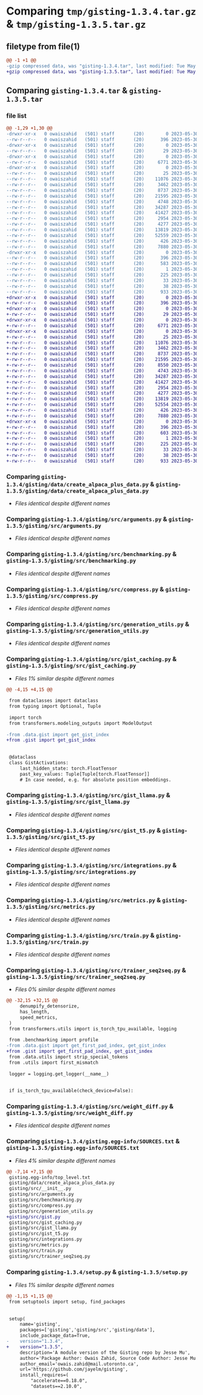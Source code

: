 # Comparing `tmp/gisting-1.3.4.tar.gz` & `tmp/gisting-1.3.5.tar.gz`

## filetype from file(1)

```diff
@@ -1 +1 @@
-gzip compressed data, was "gisting-1.3.4.tar", last modified: Tue May 30 05:19:47 2023, max compression
+gzip compressed data, was "gisting-1.3.5.tar", last modified: Tue May 30 05:23:54 2023, max compression
```

## Comparing `gisting-1.3.4.tar` & `gisting-1.3.5.tar`

### file list

```diff
@@ -1,29 +1,30 @@
-drwxr-xr-x   0 owaiszahid   (501) staff       (20)        0 2023-05-30 05:19:47.855569 gisting-1.3.4/
--rw-r--r--   0 owaiszahid   (501) staff       (20)      396 2023-05-30 05:19:47.855425 gisting-1.3.4/PKG-INFO
-drwxr-xr-x   0 owaiszahid   (501) staff       (20)        0 2023-05-30 05:19:47.847239 gisting-1.3.4/gisting/
--rw-r--r--   0 owaiszahid   (501) staff       (20)       29 2023-05-30 05:16:07.000000 gisting-1.3.4/gisting/__init__.py
-drwxr-xr-x   0 owaiszahid   (501) staff       (20)        0 2023-05-30 05:19:47.848111 gisting-1.3.4/gisting/data/
--rw-r--r--   0 owaiszahid   (501) staff       (20)     6771 2023-05-30 04:32:56.000000 gisting-1.3.4/gisting/data/create_alpaca_plus_data.py
-drwxr-xr-x   0 owaiszahid   (501) staff       (20)        0 2023-05-30 05:19:47.855128 gisting-1.3.4/gisting/src/
--rw-r--r--   0 owaiszahid   (501) staff       (20)       25 2023-05-30 05:19:20.000000 gisting-1.3.4/gisting/src/__init__.py
--rw-r--r--   0 owaiszahid   (501) staff       (20)    11076 2023-05-30 05:15:19.000000 gisting-1.3.4/gisting/src/arguments.py
--rw-r--r--   0 owaiszahid   (501) staff       (20)     3462 2023-05-30 04:32:56.000000 gisting-1.3.4/gisting/src/benchmarking.py
--rw-r--r--   0 owaiszahid   (501) staff       (20)     8737 2023-05-30 04:32:56.000000 gisting-1.3.4/gisting/src/compress.py
--rw-r--r--   0 owaiszahid   (501) staff       (20)    21595 2023-05-30 04:32:56.000000 gisting-1.3.4/gisting/src/generation_utils.py
--rw-r--r--   0 owaiszahid   (501) staff       (20)     4748 2023-05-30 04:32:56.000000 gisting-1.3.4/gisting/src/gist_caching.py
--rw-r--r--   0 owaiszahid   (501) staff       (20)    34287 2023-05-30 04:32:56.000000 gisting-1.3.4/gisting/src/gist_llama.py
--rw-r--r--   0 owaiszahid   (501) staff       (20)    41427 2023-05-30 04:32:56.000000 gisting-1.3.4/gisting/src/gist_t5.py
--rw-r--r--   0 owaiszahid   (501) staff       (20)     2954 2023-05-30 04:32:56.000000 gisting-1.3.4/gisting/src/integrations.py
--rw-r--r--   0 owaiszahid   (501) staff       (20)     4277 2023-05-30 04:32:56.000000 gisting-1.3.4/gisting/src/metrics.py
--rw-r--r--   0 owaiszahid   (501) staff       (20)    13819 2023-05-30 04:32:56.000000 gisting-1.3.4/gisting/src/train.py
--rw-r--r--   0 owaiszahid   (501) staff       (20)    52559 2023-05-30 04:32:56.000000 gisting-1.3.4/gisting/src/trainer_seq2seq.py
--rw-r--r--   0 owaiszahid   (501) staff       (20)      426 2023-05-30 04:32:56.000000 gisting-1.3.4/gisting/src/utils.py
--rw-r--r--   0 owaiszahid   (501) staff       (20)     7880 2023-05-30 05:16:20.000000 gisting-1.3.4/gisting/src/weight_diff.py
-drwxr-xr-x   0 owaiszahid   (501) staff       (20)        0 2023-05-30 05:19:47.848003 gisting-1.3.4/gisting.egg-info/
--rw-r--r--   0 owaiszahid   (501) staff       (20)      396 2023-05-30 05:19:47.000000 gisting-1.3.4/gisting.egg-info/PKG-INFO
--rw-r--r--   0 owaiszahid   (501) staff       (20)      583 2023-05-30 05:19:47.000000 gisting-1.3.4/gisting.egg-info/SOURCES.txt
--rw-r--r--   0 owaiszahid   (501) staff       (20)        1 2023-05-30 05:19:47.000000 gisting-1.3.4/gisting.egg-info/dependency_links.txt
--rw-r--r--   0 owaiszahid   (501) staff       (20)      225 2023-05-30 05:19:47.000000 gisting-1.3.4/gisting.egg-info/requires.txt
--rw-r--r--   0 owaiszahid   (501) staff       (20)       33 2023-05-30 05:19:47.000000 gisting-1.3.4/gisting.egg-info/top_level.txt
--rw-r--r--   0 owaiszahid   (501) staff       (20)       38 2023-05-30 05:19:47.855612 gisting-1.3.4/setup.cfg
--rw-r--r--   0 owaiszahid   (501) staff       (20)      933 2023-05-30 05:19:39.000000 gisting-1.3.4/setup.py
+drwxr-xr-x   0 owaiszahid   (501) staff       (20)        0 2023-05-30 05:23:54.119339 gisting-1.3.5/
+-rw-r--r--   0 owaiszahid   (501) staff       (20)      396 2023-05-30 05:23:54.119202 gisting-1.3.5/PKG-INFO
+drwxr-xr-x   0 owaiszahid   (501) staff       (20)        0 2023-05-30 05:23:54.112547 gisting-1.3.5/gisting/
+-rw-r--r--   0 owaiszahid   (501) staff       (20)       29 2023-05-30 05:16:07.000000 gisting-1.3.5/gisting/__init__.py
+drwxr-xr-x   0 owaiszahid   (501) staff       (20)        0 2023-05-30 05:23:54.113342 gisting-1.3.5/gisting/data/
+-rw-r--r--   0 owaiszahid   (501) staff       (20)     6771 2023-05-30 04:32:56.000000 gisting-1.3.5/gisting/data/create_alpaca_plus_data.py
+drwxr-xr-x   0 owaiszahid   (501) staff       (20)        0 2023-05-30 05:23:54.118366 gisting-1.3.5/gisting/src/
+-rw-r--r--   0 owaiszahid   (501) staff       (20)       25 2023-05-30 05:22:59.000000 gisting-1.3.5/gisting/src/__init__.py
+-rw-r--r--   0 owaiszahid   (501) staff       (20)    11076 2023-05-30 05:23:01.000000 gisting-1.3.5/gisting/src/arguments.py
+-rw-r--r--   0 owaiszahid   (501) staff       (20)     3462 2023-05-30 05:23:02.000000 gisting-1.3.5/gisting/src/benchmarking.py
+-rw-r--r--   0 owaiszahid   (501) staff       (20)     8737 2023-05-30 05:23:04.000000 gisting-1.3.5/gisting/src/compress.py
+-rw-r--r--   0 owaiszahid   (501) staff       (20)    21595 2023-05-30 05:23:05.000000 gisting-1.3.5/gisting/src/generation_utils.py
+-rw-r--r--   0 owaiszahid   (501) staff       (20)     8550 2023-05-30 05:23:09.000000 gisting-1.3.5/gisting/src/gist.py
+-rw-r--r--   0 owaiszahid   (501) staff       (20)     4743 2023-05-30 05:23:06.000000 gisting-1.3.5/gisting/src/gist_caching.py
+-rw-r--r--   0 owaiszahid   (501) staff       (20)    34287 2023-05-30 05:23:07.000000 gisting-1.3.5/gisting/src/gist_llama.py
+-rw-r--r--   0 owaiszahid   (501) staff       (20)    41427 2023-05-30 05:23:10.000000 gisting-1.3.5/gisting/src/gist_t5.py
+-rw-r--r--   0 owaiszahid   (501) staff       (20)     2954 2023-05-30 05:23:12.000000 gisting-1.3.5/gisting/src/integrations.py
+-rw-r--r--   0 owaiszahid   (501) staff       (20)     4277 2023-05-30 05:23:16.000000 gisting-1.3.5/gisting/src/metrics.py
+-rw-r--r--   0 owaiszahid   (501) staff       (20)    13819 2023-05-30 05:23:14.000000 gisting-1.3.5/gisting/src/train.py
+-rw-r--r--   0 owaiszahid   (501) staff       (20)    52554 2023-05-30 05:23:17.000000 gisting-1.3.5/gisting/src/trainer_seq2seq.py
+-rw-r--r--   0 owaiszahid   (501) staff       (20)      426 2023-05-30 05:23:20.000000 gisting-1.3.5/gisting/src/utils.py
+-rw-r--r--   0 owaiszahid   (501) staff       (20)     7880 2023-05-30 05:23:22.000000 gisting-1.3.5/gisting/src/weight_diff.py
+drwxr-xr-x   0 owaiszahid   (501) staff       (20)        0 2023-05-30 05:23:54.113245 gisting-1.3.5/gisting.egg-info/
+-rw-r--r--   0 owaiszahid   (501) staff       (20)      396 2023-05-30 05:23:54.000000 gisting-1.3.5/gisting.egg-info/PKG-INFO
+-rw-r--r--   0 owaiszahid   (501) staff       (20)      603 2023-05-30 05:23:54.000000 gisting-1.3.5/gisting.egg-info/SOURCES.txt
+-rw-r--r--   0 owaiszahid   (501) staff       (20)        1 2023-05-30 05:23:54.000000 gisting-1.3.5/gisting.egg-info/dependency_links.txt
+-rw-r--r--   0 owaiszahid   (501) staff       (20)      225 2023-05-30 05:23:54.000000 gisting-1.3.5/gisting.egg-info/requires.txt
+-rw-r--r--   0 owaiszahid   (501) staff       (20)       33 2023-05-30 05:23:54.000000 gisting-1.3.5/gisting.egg-info/top_level.txt
+-rw-r--r--   0 owaiszahid   (501) staff       (20)       38 2023-05-30 05:23:54.119393 gisting-1.3.5/setup.cfg
+-rw-r--r--   0 owaiszahid   (501) staff       (20)      933 2023-05-30 05:23:29.000000 gisting-1.3.5/setup.py
```

### Comparing `gisting-1.3.4/gisting/data/create_alpaca_plus_data.py` & `gisting-1.3.5/gisting/data/create_alpaca_plus_data.py`

 * *Files identical despite different names*

### Comparing `gisting-1.3.4/gisting/src/arguments.py` & `gisting-1.3.5/gisting/src/arguments.py`

 * *Files identical despite different names*

### Comparing `gisting-1.3.4/gisting/src/benchmarking.py` & `gisting-1.3.5/gisting/src/benchmarking.py`

 * *Files identical despite different names*

### Comparing `gisting-1.3.4/gisting/src/compress.py` & `gisting-1.3.5/gisting/src/compress.py`

 * *Files identical despite different names*

### Comparing `gisting-1.3.4/gisting/src/generation_utils.py` & `gisting-1.3.5/gisting/src/generation_utils.py`

 * *Files identical despite different names*

### Comparing `gisting-1.3.4/gisting/src/gist_caching.py` & `gisting-1.3.5/gisting/src/gist_caching.py`

 * *Files 1% similar despite different names*

```diff
@@ -4,15 +4,15 @@
 
 from dataclasses import dataclass
 from typing import Optional, Tuple
 
 import torch
 from transformers.modeling_outputs import ModelOutput
 
-from .data.gist import get_gist_index
+from .gist import get_gist_index
 
 
 @dataclass
 class GistActivations:
     last_hidden_state: torch.FloatTensor
     past_key_values: Tuple[Tuple[torch.FloatTensor]]
     # In case needed, e.g. for absolute position embeddings.
```

### Comparing `gisting-1.3.4/gisting/src/gist_llama.py` & `gisting-1.3.5/gisting/src/gist_llama.py`

 * *Files identical despite different names*

### Comparing `gisting-1.3.4/gisting/src/gist_t5.py` & `gisting-1.3.5/gisting/src/gist_t5.py`

 * *Files identical despite different names*

### Comparing `gisting-1.3.4/gisting/src/integrations.py` & `gisting-1.3.5/gisting/src/integrations.py`

 * *Files identical despite different names*

### Comparing `gisting-1.3.4/gisting/src/metrics.py` & `gisting-1.3.5/gisting/src/metrics.py`

 * *Files identical despite different names*

### Comparing `gisting-1.3.4/gisting/src/train.py` & `gisting-1.3.5/gisting/src/train.py`

 * *Files identical despite different names*

### Comparing `gisting-1.3.4/gisting/src/trainer_seq2seq.py` & `gisting-1.3.5/gisting/src/trainer_seq2seq.py`

 * *Files 0% similar despite different names*

```diff
@@ -32,15 +32,15 @@
     denumpify_detensorize,
     has_length,
     speed_metrics,
 )
 from transformers.utils import is_torch_tpu_available, logging
 
 from .benchmarking import profile
-from .data.gist import get_first_pad_index, get_gist_index
+from .gist import get_first_pad_index, get_gist_index
 from .data.utils import strip_special_tokens
 from .utils import first_mismatch
 
 logger = logging.get_logger(__name__)
 
 
 if is_torch_tpu_available(check_device=False):
```

### Comparing `gisting-1.3.4/gisting/src/weight_diff.py` & `gisting-1.3.5/gisting/src/weight_diff.py`

 * *Files identical despite different names*

### Comparing `gisting-1.3.4/gisting.egg-info/SOURCES.txt` & `gisting-1.3.5/gisting.egg-info/SOURCES.txt`

 * *Files 4% similar despite different names*

```diff
@@ -7,14 +7,15 @@
 gisting.egg-info/top_level.txt
 gisting/data/create_alpaca_plus_data.py
 gisting/src/__init__.py
 gisting/src/arguments.py
 gisting/src/benchmarking.py
 gisting/src/compress.py
 gisting/src/generation_utils.py
+gisting/src/gist.py
 gisting/src/gist_caching.py
 gisting/src/gist_llama.py
 gisting/src/gist_t5.py
 gisting/src/integrations.py
 gisting/src/metrics.py
 gisting/src/train.py
 gisting/src/trainer_seq2seq.py
```

### Comparing `gisting-1.3.4/setup.py` & `gisting-1.3.5/setup.py`

 * *Files 1% similar despite different names*

```diff
@@ -1,15 +1,15 @@
 from setuptools import setup, find_packages
 
 
 setup(
     name='gisting',
     packages=['gisting','gisting/src','gisting/data'],
     include_package_data=True,
-    version="1.3.4",
+    version="1.3.5",
     description='A module version of the Gisting repo by Jesse Mu',
     author='Package Author: Owais Zahid, Source Code Author: Jesse Mu',
     author_email='owais.zahid@mail.utoronto.ca',
     url='https://github.com/jayelm/gisting',
     install_requires=(
         "accelerate==0.18.0",
         "datasets==2.10.0",
```

